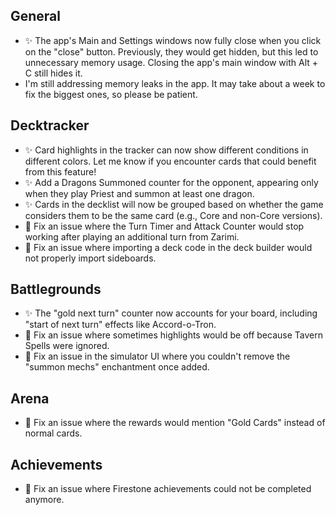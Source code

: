## General

-   ✨ The app's Main and Settings windows now fully close when you click on the "close" button. Previously, they would get hidden, but this led to unnecessary memory usage. Closing the app's main window with Alt + C still hides it.
-   I'm still addressing memory leaks in the app. It may take about a week to fix the biggest ones, so please be patient.

## Decktracker

-   ✨ Card highlights in the tracker can now show different conditions in different colors. Let me know if you encounter cards that could benefit from this feature!
-   ✨ Add a Dragons Summoned counter for the opponent, appearing only when they play Priest and summon at least one dragon.
-   ✨ Cards in the decklist will now be grouped based on whether the game considers them to be the same card (e.g., Core and non-Core versions).
-   🐞 Fix an issue where the Turn Timer and Attack Counter would stop working after playing an additional turn from Zarimi.
-   🐞 Fix an issue where importing a deck code in the deck builder would not properly import sideboards.

## Battlegrounds

-   ✨ The "gold next turn" counter now accounts for your board, including "start of next turn" effects like Accord-o-Tron.
-   🐞 Fix an issue where sometimes highlights would be off because Tavern Spells were ignored.
-   🐞 Fix an issue in the simulator UI where you couldn't remove the "summon mechs" enchantment once added.

## Arena

-   🐞 Fix an issue where the rewards would mention "Gold Cards" instead of normal cards.

## Achievements

-   🐞 Fix an issue where Firestone achievements could not be completed anymore.
